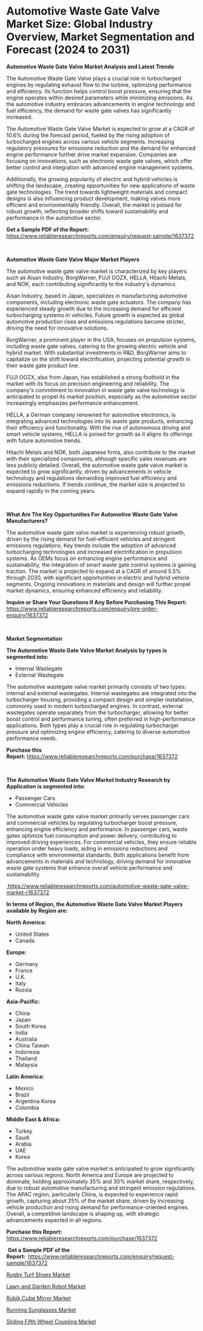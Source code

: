 <p><h1>Automotive Waste Gate Valve Market Size: Global Industry Overview, Market Segmentation and Forecast (2024 to 2031)</h1></p><p><strong>Automotive Waste Gate Valve Market Analysis and Latest Trends</strong></p>
<p><p>The Automotive Waste Gate Valve plays a crucial role in turbocharged engines by regulating exhaust flow to the turbine, optimizing performance and efficiency. Its function helps control boost pressure, ensuring that the engine operates within desired parameters while minimizing emissions. As the automotive industry embraces advancements in engine technology and fuel efficiency, the demand for waste gate valves has significantly increased.</p><p>The Automotive Waste Gate Valve Market is expected to grow at a CAGR of 10.6% during the forecast period, fueled by the rising adoption of turbocharged engines across various vehicle segments. Increasing regulatory pressures for emissions reduction and the demand for enhanced engine performance further drive market expansion. Companies are focusing on innovations, such as electronic waste gate valves, which offer better control and integration with advanced engine management systems.</p><p>Additionally, the growing popularity of electric and hybrid vehicles is shifting the landscape, creating opportunities for new applications of waste gate technologies. The trend towards lightweight materials and compact designs is also influencing product development, making valves more efficient and environmentally friendly. Overall, the market is poised for robust growth, reflecting broader shifts toward sustainability and performance in the automotive sector.</p></p>
<p><strong>Get a Sample PDF of the Report:&nbsp;</strong> <a href="https://www.reliableresearchreports.com/enquiry/request-sample/1637372?utm_campaign=10&utm_medium=2&utm_source=Github&utm_content=ia&utm_term=16122024&utm_id=automotive-waste-gate-valve">https://www.reliableresearchreports.com/enquiry/request-sample/1637372</a></p>
<p>&nbsp;</p>
<p><strong>Automotive Waste Gate Valve Major Market Players</strong></p>
<p><p>The automotive waste gate valve market is characterized by key players such as Aisan Industry, BorgWarner, FUJI OOZX, HELLA, Hitachi Metals, and NOK, each contributing significantly to the industry's dynamics.</p><p>Aisan Industry, based in Japan, specializes in manufacturing automotive components, including electronic waste gate actuators. The company has experienced steady growth due to the increasing demand for efficient turbocharging systems in vehicles. Future growth is expected as global automotive production rises and emissions regulations become stricter, driving the need for innovative solutions.</p><p>BorgWarner, a prominent player in the USA, focuses on propulsion systems, including waste gate valves, catering to the growing electric vehicle and hybrid market. With substantial investments in R&D, BorgWarner aims to capitalize on the shift toward electrification, projecting potential growth in their waste gate product line.</p><p>FUJI OOZX, also from Japan, has established a strong foothold in the market with its focus on precision engineering and reliability. The company's commitment to innovation in waste gate valve technology is anticipated to propel its market position, especially as the automotive sector increasingly emphasizes performance enhancement.</p><p>HELLA, a German company renowned for automotive electronics, is integrating advanced technologies into its waste gate products, enhancing their efficiency and functionality. With the rise of autonomous driving and smart vehicle systems, HELLA is poised for growth as it aligns its offerings with future automotive trends.</p><p>Hitachi Metals and NOK, both Japanese firms, also contribute to the market with their specialized components, although specific sales revenues are less publicly detailed. Overall, the automotive waste gate valve market is expected to grow significantly, driven by advancements in vehicle technology and regulations demanding improved fuel efficiency and emissions reductions. If trends continue, the market size is projected to expand rapidly in the coming years.</p></p>
<p>&nbsp;</p>
<p><strong>What Are The Key Opportunities For Automotive Waste Gate Valve Manufacturers?</strong></p>
<p><p>The automotive waste gate valve market is experiencing robust growth, driven by the rising demand for fuel-efficient vehicles and stringent emissions regulations. Key trends include the adoption of advanced turbocharging technologies and increased electrification in propulsion systems. As OEMs focus on enhancing engine performance and sustainability, the integration of smart waste gate control systems is gaining traction. The market is projected to expand at a CAGR of around 5.5% through 2030, with significant opportunities in electric and hybrid vehicle segments. Ongoing innovations in materials and design will further propel market dynamics, ensuring enhanced efficiency and reliability.</p></p>
<p><strong>Inquire or Share Your Questions If Any Before Purchasing This Report:</strong> <a href="https://www.reliableresearchreports.com/enquiry/pre-order-enquiry/1637372?utm_campaign=10&utm_medium=2&utm_source=Github&utm_content=ia&utm_term=16122024&utm_id=automotive-waste-gate-valve">https://www.reliableresearchreports.com/enquiry/pre-order-enquiry/1637372</a></p>
<p>&nbsp;</p>
<p><strong>Market Segmentation</strong></p>
<p><strong>The Automotive Waste Gate Valve Market Analysis by types is segmented into:</strong></p>
<p><ul><li>Internal Wastegate</li><li>External Wastegate</li></ul></p>
<p><p>The automotive wastegate valve market primarily consists of two types: internal and external wastegates. Internal wastegates are integrated into the turbocharger housing, providing a compact design and simpler installation, commonly used in modern turbocharged engines. In contrast, external wastegates operate separately from the turbocharger, allowing for better boost control and performance tuning, often preferred in high-performance applications. Both types play a crucial role in regulating turbocharger pressure and optimizing engine efficiency, catering to diverse automotive performance needs.</p></p>
<p><strong>Purchase this Report:&nbsp;</strong><a href="https://www.reliableresearchreports.com/purchase/1637372?utm_campaign=10&utm_medium=2&utm_source=Github&utm_content=ia&utm_term=16122024&utm_id=automotive-waste-gate-valve">https://www.reliableresearchreports.com/purchase/1637372</a></p>
<p>&nbsp;</p>
<p><strong>The Automotive Waste Gate Valve Market Industry Research by Application is segmented into:</strong></p>
<p><ul><li>Passenger Cars</li><li>Commercial Vehicles</li></ul></p>
<p><p>The automotive waste gate valve market primarily serves passenger cars and commercial vehicles by regulating turbocharger boost pressure, enhancing engine efficiency and performance. In passenger cars, waste gates optimize fuel consumption and power delivery, contributing to improved driving experiences. For commercial vehicles, they ensure reliable operation under heavy loads, aiding in emissions reductions and compliance with environmental standards. Both applications benefit from advancements in materials and technology, driving demand for innovative waste gate systems that enhance overall vehicle performance and sustainability.</p></p>
<p><a href="https://www.reliableresearchreports.com/automotive-waste-gate-valve-market-r1637372?utm_campaign=10&utm_medium=2&utm_source=Github&utm_content=ia&utm_term=16122024&utm_id=automotive-waste-gate-valve">&nbsp;https://www.reliableresearchreports.com/automotive-waste-gate-valve-market-r1637372</a></p>
<p><strong>In terms of Region, the Automotive Waste Gate Valve Market Players available by Region are:</strong></p>
<p>
    <p> <strong> North America: </strong>
        <ul>
            <li>United States</li>
            <li>Canada</li>
        </ul>
        </p> 
    <p> <strong> Europe: </strong>
        <ul>
            <li>Germany</li>
            <li>France</li>
            <li>U.K.</li>
            <li>Italy</li>
            <li>Russia</li>
        </ul>
        </p> 
    <p> <strong> Asia-Pacific: </strong>
        <ul>
            <li>China</li>
            <li>Japan</li>
            <li>South Korea</li>
            <li>India</li>
            <li>Australia</li>
            <li>China Taiwan</li>
            <li>Indonesia</li>
            <li>Thailand</li>
            <li>Malaysia</li>
        </ul>
        </p> 
    <p> <strong> Latin America: </strong>
        <ul>
            <li>Mexico</li>
            <li>Brazil</li>
            <li>Argentina Korea</li>
            <li>Colombia</li>
        </ul>
        </p> 
    <p> <strong> Middle East & Africa: </strong>
        <ul>
            <li>Turkey</li>
            <li>Saudi</li>
            <li>Arabia</li>
            <li>UAE</li>
            <li>Korea</li>
        </ul>
    </p>
    </p>
<p><p>The automotive waste gate valve market is anticipated to grow significantly across various regions. North America and Europe are projected to dominate, holding approximately 35% and 30% market share, respectively, due to robust automotive manufacturing and stringent emission regulations. The APAC region, particularly China, is expected to experience rapid growth, capturing about 25% of the market share, driven by increasing vehicle production and rising demand for performance-oriented engines. Overall, a competitive landscape is shaping up, with strategic advancements expected in all regions.</p></p>
<p><strong>Purchase this Report: </strong><a href="https://www.reliableresearchreports.com/purchase/1637372?utm_campaign=10&utm_medium=2&utm_source=Github&utm_content=ia&utm_term=16122024&utm_id=automotive-waste-gate-valve">https://www.reliableresearchreports.com/purchase/1637372</a></p>
<p>&nbsp;<strong>Get a Sample PDF of the Report:&nbsp;&nbsp;</strong><a href="https://www.reliableresearchreports.com/enquiry/request-sample/1637372?utm_campaign=10&utm_medium=2&utm_source=Github&utm_content=ia&utm_term=16122024&utm_id=automotive-waste-gate-valve">https://www.reliableresearchreports.com/enquiry/request-sample/1637372</a></p>
<p><strong></strong></p>
<p><p><a href="https://www.linkedin.com/pulse/growth-projections-rugby-turf-shoes-market-comprehensive-analysis-qyqgc?utm_campaign=10&utm_medium=2&utm_source=Github&utm_content=ia&utm_term=16122024&utm_id=automotive-waste-gate-valve">Rugby Turf Shoes Market</a></p><p><a href="https://github.com/ygfu6u/Market-Research-Report-List-1/blob/main/lawn-and-garden-robot-market.md?utm_campaign=10&utm_medium=2&utm_source=Github&utm_content=ia&utm_term=16122024&utm_id=automotive-waste-gate-valve">Lawn and Garden Robot Market</a></p><p><a href="https://www.linkedin.com/pulse/unlocking-growth-potential-strategic-analysis-rubik-cube-s3etc?utm_campaign=10&utm_medium=2&utm_source=Github&utm_content=ia&utm_term=16122024&utm_id=automotive-waste-gate-valve">Rubik Cube Mirror Market</a></p><p><a href="https://www.linkedin.com/pulse/running-sunglasses-market-report-2024-2031-highlights-growth-vd5qc?utm_campaign=10&utm_medium=2&utm_source=Github&utm_content=ia&utm_term=16122024&utm_id=automotive-waste-gate-valve">Running Sunglasses Market</a></p><p><a href="https://github.com/mahnoor2003/Market-Research-Report-List-6/blob/main/sliding-fifth-wheel-coupling-market.md?utm_campaign=10&utm_medium=2&utm_source=Github&utm_content=ia&utm_term=16122024&utm_id=automotive-waste-gate-valve">Sliding Fifth Wheel Coupling Market</a></p></p>